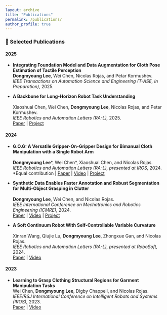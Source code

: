 ```yaml
---
layout: archive
title: "Publications"
permalink: /publications/
author_profile: true
---
```


### 📄 Selected Publications

#### 2025
- **Integrating Foundation Model and Data Augmentation for Cloth Pose Estimation of Tactile Perception**
<br>**Dongmyoung Lee**, Wei Chen, Nicolas Rojas, and Petar Kormushev.<br>
*IEEE Transactions on Automation Science and Engineering (T-ASE, In Preparation),* 2025.<br>

- **A Backbone for Long-Horizon Robot Task Understanding**  
<br>Xiaoshuai Chen, Wei Chen, **Dongmyoung Lee**, Nicolas Rojas, and Petar Kormushev.<br>
*IEEE Robotics and Automation Letters (RA-L),* 2025.<br>
[Paper](https://arxiv.org/pdf/2408.01334) | [Project](https://sites.google.com/view/therbligsbasedbackbone/)

#### 2024
- **G.O.G: A Versatile Gripper-On-Gripper Design for Bimanual Cloth Manipulation with a Single Robot Arm**  
<br>**Dongmyoung Lee**\*, Wei Chen\*, Xiaoshuai Chen, and Nicolas Rojas.<br>
*IEEE Robotics and Automation Letters (RA-L), presented at IROS,* 2024.<br>
\*Equal contribution | [Paper](https://arxiv.org/pdf/2401.10702.pdf) | [Video](https://www.youtube.com/watch?v=YOI2AswGpAU) | [Project](https://sites.google.com/view/gripperongripper)

- **Synthetic Data Enables Faster Annotation and Robust Segmentation for Multi-Object Grasping in Clutter**  
<br>**Dongmyoung Lee**, Wei Chen, and Nicolas Rojas.<br>
*IEEE International Conference on Mechatronics and Robotics Engineering (ICMRE),* 2024.<br>
[Paper](https://arxiv.org/pdf/2401.13405.pdf) | [Video](https://www.youtube.com/watch?v=V3SSSPSo-HY) | [Project](https://sites.google.com/view/synthetic-dataset-generation)

- **A Soft Continuum Robot With Self-Controllable Variable Curvature**  
<br>Xinran Wang, Qiujie Lu, **Dongmyoung Lee**, Zhongxue Gan, and Nicolas Rojas.<br>
*IEEE Robotics and Automation Letters (RA-L), presented at RoboSoft,* 2024.<br>
[Paper](https://ieeexplore.ieee.org/stamp/stamp.jsp?tp=&arnumber=10387683) | [Video](https://www.youtube.com/watch?v=H6SCK0NjGpE)

#### 2023
- **Learning to Grasp Clothing Structural Regions for Garment Manipulation Tasks**
<br>Wei Chen, **Dongmyoung Lee**, Digby Chappell, and Nicolas Rojas.<br>
*IEEE/RSJ International Conference on Intelligent Robots and Systems (IROS),* 2023.<br>
[Paper](https://arxiv.org/pdf/2306.14553.pdf) | [Video](https://www.youtube.com/watch?v=Ik8mNMNgOvY)
